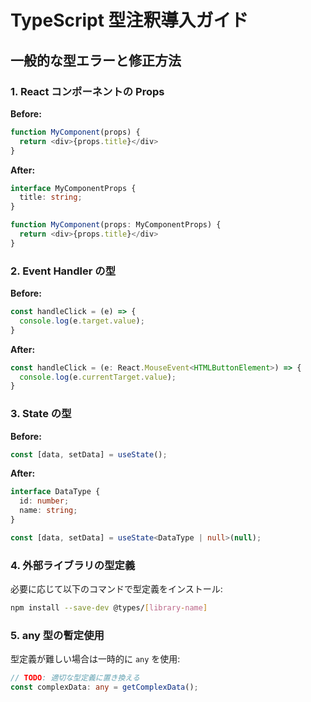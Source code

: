 # TypeScript 型注釈導入ガイド

## 一般的な型エラーと修正方法

### 1. React コンポーネントの Props

**Before:**
```typescript
function MyComponent(props) {
  return <div>{props.title}</div>
}
```

**After:**
```typescript
interface MyComponentProps {
  title: string;
}

function MyComponent(props: MyComponentProps) {
  return <div>{props.title}</div>
}
```

### 2. Event Handler の型

**Before:**
```typescript
const handleClick = (e) => {
  console.log(e.target.value);
}
```

**After:**
```typescript
const handleClick = (e: React.MouseEvent<HTMLButtonElement>) => {
  console.log(e.currentTarget.value);
}
```

### 3. State の型

**Before:**
```typescript
const [data, setData] = useState();
```

**After:**
```typescript
interface DataType {
  id: number;
  name: string;
}

const [data, setData] = useState<DataType | null>(null);
```

### 4. 外部ライブラリの型定義

必要に応じて以下のコマンドで型定義をインストール:
```bash
npm install --save-dev @types/[library-name]
```

### 5. any 型の暫定使用

型定義が難しい場合は一時的に `any` を使用:
```typescript
// TODO: 適切な型定義に置き換える
const complexData: any = getComplexData();
``` 